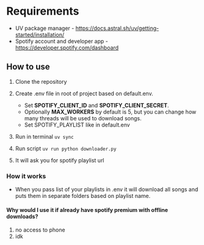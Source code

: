 # Requirements

- UV package manager - <https://docs.astral.sh/uv/getting-started/installation/>
- Spotify account and developer app - <https://developer.spotify.com/dashboard>

## How to use

1. Clone the repository

2. Create .env file in root of project based on default.env.
    - Set **SPOTIFY_CLIENT_ID** and **SPOTIFY_CLIENT_SECRET**.
    - Optionally **MAX_WORKERS** by default is 5, but you can change how many threads will be used to download songs.
    - Set SPOTIFY_PLAYLIST like in default.env

3. Run in terminal `uv sync`

4. Run script `uv run python downloader.py`

5. It will ask you for spotify playlist url

### How it works

- When you pass list of your playlists in .env it will download all songs and puts them in separate folders based on playlist name.

#### Why would I use it if already have spotify premium with offline downloads?

1. no access to phone
2. idk
